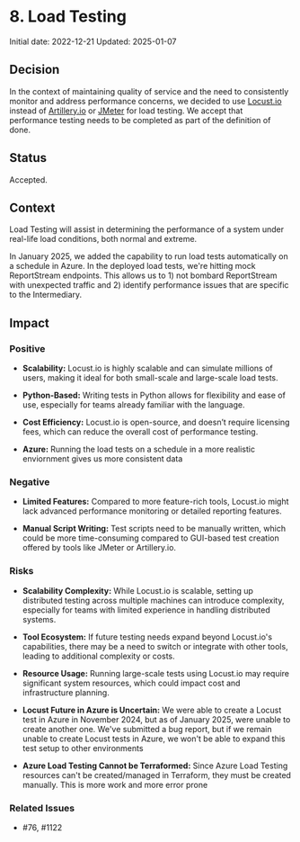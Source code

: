 # 8. Load Testing

Initial date: 2022-12-21
Updated: 2025-01-07

## Decision

In the context of maintaining quality of service and the need to consistently monitor and address performance concerns, we decided to use [Locust.io](https://locust.io/) instead of [Artillery.io](https://www.artillery.io/) or [JMeter](https://jmeter.apache.org/) for load testing. We accept that performance testing needs to be completed as part of the definition of done.


## Status

Accepted.

## Context

Load Testing will assist in determining the performance of a system under
real-life load conditions, both normal and extreme.

In January 2025, we added the capability to run load tests automatically on a schedule in Azure.
In the deployed load tests, we're hitting mock ReportStream endpoints. This allows us to 1) not
bombard ReportStream with unexpected traffic and 2) identify performance issues that are specific
to the Intermediary.

## Impact

### Positive

- **Scalability:** Locust.io is highly scalable and can simulate millions of users, making it ideal for both small-scale and large-scale load tests.


- **Python-Based:** Writing tests in Python allows for flexibility and ease of use, especially for teams already familiar with the language. 


- **Cost Efficiency:** Locust.io is open-source, and doesn’t require licensing fees, which can reduce the overall cost of performance testing.


- **Azure:** Running the load tests on a schedule in a more realistic enviornment gives us more consistent data


### Negative

- **Limited Features:** Compared to more feature-rich tools, Locust.io might lack advanced performance monitoring or detailed reporting features. 


- **Manual Script Writing:** Test scripts need to be manually written, which could be more time-consuming compared to GUI-based test creation offered by tools like JMeter or Artillery.io.


### Risks

- **Scalability Complexity:** While Locust.io is scalable, setting up distributed testing across multiple machines can introduce complexity, especially for teams with limited experience in handling distributed systems. 


- **Tool Ecosystem:** If future testing needs expand beyond Locust.io's capabilities, there may be a need to switch or integrate with other tools, leading to additional complexity or costs. 


- **Resource Usage:** Running large-scale tests using Locust.io may require significant system resources, which could impact cost and infrastructure planning.


- **Locust Future in Azure is Uncertain:** We were able to create a Locust test in Azure in November 2024, but as of January 2025, were unable to create another one. We've submitted a bug report, but if we remain unable to create Locust tests in Azure, we won't be able to expand this test setup to other environments


- **Azure Load Testing Cannot be Terraformed:** Since Azure Load Testing resources can't be created/managed in Terraform, they must be created manually. This is more work and more error prone


### Related Issues

- #76, #1122 
